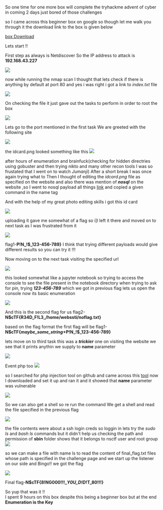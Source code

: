 So one time for one more box will complete the tryhackme advent of cyber in coming 2 days just bored of those challenges

so I came across this beginner box on google so though let me walk you through it 
the download link to the box is given below

[box Download](https://drive.google.com/file/d/1yFKVD_bDvzMp66ewOmyihXZ-_RZ8yGOs/view?usp=sharing)

Lets start !!

First step as always is Netdiscover 
So the IP address to attack is **192.168.43.227**

![](img/muzzybox/1.png)

now while running the nmap scan I thought that lets check if there is anything by default at port 80 and yes i was right i got a link to *index.txt* file

![](img/muzzybox/2.png)

On checking the file it just gave out the tasks to perform in order to root the box 

![](img/muzzybox/3.png)

Lets go to the port mentioned in the first task 
We are greeted with the following site

![](img/muzzybox/4.png)

the idcard.png looked something like this 
![](img/muzzybox/5.png)

after hours of enumeration and brainfuck(checking for hidden directries using gobuster and then trying nikto and many other recon tools I was so frustated that I went on to watch *Jumanji*)
After a short break I was once again trying what to 
Then I thought of editing the *idcard.png* file as specified on the website and also there was mention of ***nosql*** on the website ,so I went to nosql payload all things [link](https://github.com/swisskyrepo/PayloadsAllTheThings/blob/master/NoSQL%20Injection/Intruder/NoSQL.txt) and copied a given command in the name tag 

And with the help of my great photo editing skills i got this id card

![](img/muzzybox/6.png)

uploading it gave me somewhat of a flag so i]I left it there and moved on to next task as I was frustrated from it

![](img/muzzybox/7.png)

flag1-**P!N_!$_123-456-789}**
I think that trying different payloads would give different results so you can try it !!!

Now moving on to the next task 
visiting the specified url 

![](img/muzzybox/8.png)

this looked somewhat like a jupyter notebook so trying to access the console to see the file present in the notebook directory when trying to ask for pin, trying ***123-456-789*** which we got in previous flag lets us open the console 
now its basic enumeration

![](img/muzzybox/9.png)

And this is the second flag for us 
flag2-**N$cTF{R34D_F!L3_/home/webssti/noflag.txt}**

based on the flag format the first flag will be
flag1-**N$cTF{*maybe_some_string*+P!N_!$_123-456-789}**

lets move on to third task this was a ***trickier*** one
on visiting the website we see that it prints anythin we supply to **name** parameter

![](img/muzzybox/10.png)

Event php too
![](img/muzzybox/11.png)

so I searched for php injection tool on github and came across this [tool](https://github.com/epinna/tplmap) 
now I downloaded and set it up 
and ran it and it showed that **name** parameter was vulnerable 

![](img/muzzybox/12.png)

So we can also get a shell so re run the command
We get a shell and read the file specified in the previous flag

![](img/muzzybox/13.png)

the file contents were about a ssh login creds so loggin in 
lets try the *sudo ls* and *bash ls* commands but it didn't help us checking the path
and permission of **sbin** folder shows that it belongs to nsctf user and root group 
![](img/muzzybox/15.png)

so we can make a file with name ls to read the content of final_flag.txt files whose path is specified in the challenge page and we start up the listener on our side and Bingo!! we got the flag

![](img/muzzybox/14.png)

Final flag-**N$cTF{8!NG000!!!__Y0U_D!D_!T_80!!!}**

So yup that was it !! <br>
I spent 9 hours on this box despite this being a beginner box but at the end<br>
**Enumeration is the Key**

